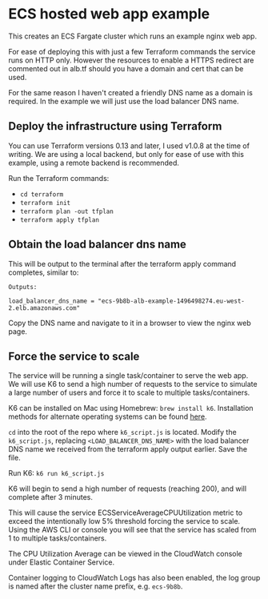 # ECS hosted web app example

This creates an ECS Fargate cluster which runs an example nginx web app.

For ease of deploying this with just a few Terraform commands the service runs on HTTP only. However the resources to enable a HTTPS redirect are commented out in alb.tf should you have a domain and cert that can be used.

For the same reason I haven't created a friendly DNS name as a domain is required. In the example we will just use the load balancer DNS name.

## Deploy the infrastructure using Terraform

You can use Terraform versions 0.13 and later, I used v1.0.8 at the time of writing.
We are using a local backend, but only for ease of use with this example, using a remote backend is recommended.

Run the Terraform commands:
- `cd terraform`
- `terraform init`
- `terraform plan -out tfplan`
- `terraform apply tfplan`

## Obtain the load balancer dns name

This will be output to the terminal after the terraform apply command completes, similar to:
```
Outputs:

load_balancer_dns_name = "ecs-9b8b-alb-example-1496498274.eu-west-2.elb.amazonaws.com"
```
Copy the DNS name and navigate to it in a browser to view the nginx web page.

## Force the service to scale

The service will be running a single task/container to serve the web app.
We will use K6 to send a high number of requests to the service to simulate a large number of users and force it to scale to multiple tasks/containers.

K6 can be installed on Mac using Homebrew: `brew install k6`. Installation methods for alternate operating systems can be found [here](https://github.com/grafana/k6#install).

`cd` into the root of the repo where `k6_script.js` is located.
Modify the `k6_script.js`, replacing `<LOAD_BALANCER_DNS_NAME>` with the load balancer DNS name we received from the terraform apply output earlier. Save the file.

Run K6:
`k6 run k6_script.js`

K6 will begin to send a high number of requests (reaching 200), and will complete after 3 minutes.

This will cause the service ECSServiceAverageCPUUtilization metric to exceed the intentionally low 5% threshold forcing the service to scale. Using the AWS CLI or console you will see that the service has scaled from 1 to multiple tasks/containers.

The CPU Utilization Average can be viewed in the CloudWatch console under Elastic Container Service.

Container logging to CloudWatch Logs has also been enabled, the log group is named after the cluster name prefix, e.g. `ecs-9b8b`.
